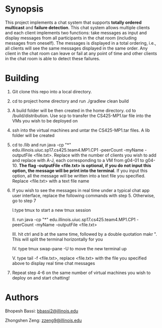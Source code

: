 # Synopsis
This project implements a chat system that supports **totally ordered multicast** and **failure detection**. This chat system allows multiple clients and each client implements two functions: take messages as input and display messages from all participants in the chat room (including messages from oneself). The messages is displayed in a total ordering, i.e., all clients will see the same messages displayed in the same order. Any client in the chat room can leave or fail at any point of time and other clients in the chat room is able to detect these failures.

# Building
1. Git clone this repo into a local directory.

2. cd to project home directory and run ./gradlew clean build

3. A build folder will be then created in the home directory. cd to /build/distribution. Use scp to transfer the CS425-MP1.tar file into the VMs you wish to be deployed on 

4. ssh into the virtual machines and untar the CS425-MP1.tar files. A lib folder will be created

5. cd to /lib and run java -cp "*"  edu.illinois.uiuc.sp17.cs425.team4.MP1.CP1 -peerCount <clientNumber> -myName <username> -outputFile <file.txt>. Replace <clientNumber> with the number of clients you wish to add and replace <username> with A-J, each corresponding to a VM from g04-01 to g04-10. **The flag -outputFile <file.txt> is optional, if you do not input this option, the message will be print into the terminal**. If you input this option, all the message will be written into a text file you specified. Replace <file.txt> with a text file name 

6. If you wish to see the messages in real time under a typical chat app user interface, replace the following commands with step 5. Otherwise, go to step 7

	I.type tmux to start a new tmux session

	II. run java -cp "*"  edu.illinois.uiuc.sp17.cs425.team4.MP1.CP1 -peerCount <clientNumber> -myName <username> -outputFile <file.txt>

	III. hit ctrl and b at the same time, followed by a double quotation makr ". This will split the terminal horizontally for you

	IV. type tmux swap-pane -U to move the new terminal up

	V. type tail -f <file.txt>, replace <file.txt> with the file you specified above to display real time chat messages 

7. Repeat step 4-6 on the same number of virtual machines you wish to deploy on and start chatting!



# Authors
Bhopesh Bassi: bbassi2@illinois.edu

Zhongshen Zeng: zzeng9@illinois.edu



